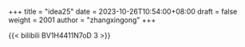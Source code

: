 +++
title = "idea25"
date = 2023-10-26T10:54:00+08:00
draft = false
weight = 2001
author = "zhangxingong"
+++

{{< bilibili BV1H4411N7oD 3 >}}
